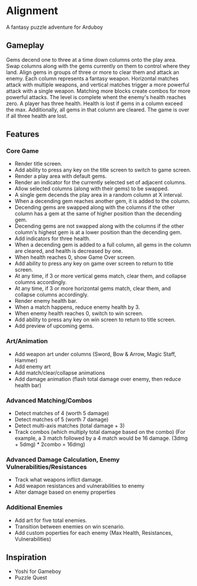 # Alignment
A fantasy puzzle adventure for Arduboy

## Gameplay
Gems decend one to three at a time down columns onto the play area. Swap columns along with the gems currently on them to control where they land. Align gems in groups of three or more to clear them and attack an enemy.  Each column represents a fantasy weapon. Horizontal matches attack with multiple weapons, and vertical matches trigger a more powerful attack with a single weapon. Matching more blocks create combos for more powerful attacks. The level is complete whent the enemy's health reaches zero.  A player has three health. Health is lost if gems in a column exceed the max. Additionally, all gems in that column are cleared. The game is over if all three health are lost.

## Features

### Core Game
- Render title screen.
- Add ability to press any key on the title screen to switch to game screen.
- Render a play area with default gems.
- Render an indicator for the currently selected set of adjacent columns.
- Allow selected columns (along with their gems) to be swapped.
- A single gem decends the play area in a random column at X interval.
- When a decending gem reaches another gem, it is added to the column.
- Decending gems are swapped along with the columns if the other column has a gem at the same of higher position than the decending gem.
- Decending gems are not swapped along with the columns if the other column's highest gem is at a lower position than the decending gem.
- Add indicators for three health.
- When a decending gem is added to a full column, all gems in the column are cleared, and health is decreased by one.
- When health reaches 0, show Game Over screen.
- Add ability to press any key on game over screen to return to title screen.
- At any time, if 3 or more vertical gems match, clear them, and collapse columns accordingly.
- At any time, if 3 or more horizontal gems match, clear them, and collapse columns accordingly.
- Render enemy health bar.
- When a match happens, reduce enemy health by 3.
- When enemy health reaches 0, switch to win screen.
- Add ability to press any key on win screen to return to title screen.
- Add preview of upcoming gems.

### Art/Animation
- Add weapon art under columns (Sword, Bow & Arrow, Magic Staff, Hammer)
- Add enemy art
- Add match/clear/collapse animations
- Add damage animation (flash total damage over enemy, then reduce health bar)

### Advanced Matching/Combos
- Detect matches of 4 (worth 5 damage)
- Detect matches of 5 (worth 7 damage)
- Detect multi-axis matches (total damage + 3)
- Track combos (which multiply total damage based on the combo) (For example, a 3 match followed by a 4 match would be 16 damage.  (3dmg + 5dmg) * 2combo = 16dmg)

### Advanced Damage Calculation, Enemy Vulnerabilities/Resistances
- Track what weapons inflict damage.
- Add weapon resistances and vulnerabilities to enemy
- Alter damage based on enemy properties

### Additional Enemies
- Add art for five total enemies.
- Transition between enemies on win scenario.
- Add custom poperties for each enemy (Max Health, Resistances, Vulnerabilities)

## Inspiration
- Yoshi for Gameboy
- Puzzle Quest
